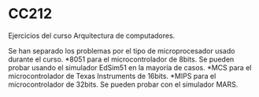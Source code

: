 # CC212
Ejercicios del curso Arquitectura de computadores.

Se han separado los problemas por el tipo de microprocesador usado durante el curso. 
*8051 para el microcontrolador de 8bits. Se pueden probar usando el simulador EdSim51 en la mayoría de casos.
*MCS para el microcontrolador de Texas Instruments de 16bits.
*MIPS para el microcontrolador de 32bits. Se pueden probar con el simulador MARS.
